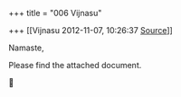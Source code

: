 +++
title = "006 Vijnasu"

+++
[[Vijnasu	2012-11-07, 10:26:37 [Source](https://groups.google.com/g/bvparishat/c/WeLuIlmgz5k)]]



Namaste,  
  
Please find the attached document.



